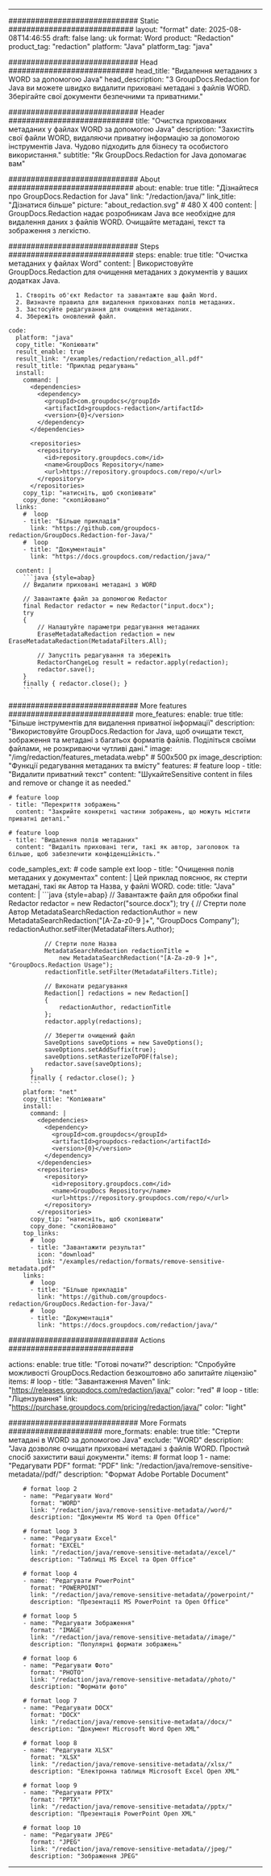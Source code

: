 
---
############################# Static ############################
layout: "format"
date:  2025-08-08T14:46:55
draft: false
lang: uk
format: Word
product: "Redaction"
product_tag: "redaction"
platform: "Java"
platform_tag: "java"

############################# Head ############################
head_title: "Видалення метаданих з WORD за допомогою Java"
head_description: "З GroupDocs.Redaction for Java ви можете швидко видалити приховані метадані з файлів WORD. Зберігайте свої документи безпечними та приватними."

############################# Header ############################
title: "Очистка прихованих метаданих у файлах WORD за допомогою Java" 
description: "Захистіть свої файли WORD, видаляючи приватну інформацію за допомогою інструментів Java. Чудово підходить для бізнесу та особистого використання."
subtitle: "Як GroupDocs.Redaction for Java допомагає вам" 

############################# About ############################
about:
    enable: true
    title: "Дізнайтеся про GroupDocs.Redaction for Java"
    link: "/redaction/java/"
    link_title: "Дізнатися більше"
    picture: "about_redaction.svg" # 480 X 400
    content: |
       GroupDocs.Redaction надає розробникам Java все необхідне для видалення даних з файлів WORD. Очищайте метадані, текст та зображення з легкістю.

############################# Steps ############################
steps:
    enable: true
    title: "Очистка метаданих у файлах Word"
    content: |
      Використовуйте GroupDocs.Redaction для очищення метаданих з документів у ваших додатках Java.
      
      1. Створіть об'єкт Redactor та завантажте ваш файл Word.
      2. Визначте правила для видалення прихованих полів метаданих.
      3. Застосуйте редагування для очищення метаданих.
      4. Збережіть оновлений файл.
   
    code:
      platform: "java"
      copy_title: "Копіювати"
      result_enable: true
      result_link: "/examples/redaction/redaction_all.pdf"
      result_title: "Приклад редагувань"
      install:
        command: |
          <dependencies>
            <dependency>
              <groupId>com.groupdocs</groupId>
              <artifactId>groupdocs-redaction</artifactId>
              <version>{0}</version>
            </dependency>
          </dependencies>

          <repositories>
            <repository>
              <id>repository.groupdocs.com</id>
              <name>GroupDocs Repository</name>
              <url>https://repository.groupdocs.com/repo/</url>
            </repository>
          </repositories>
        copy_tip: "натисніть, щоб скопіювати"
        copy_done: "скопійовано"
      links:
        #  loop
        - title: "Більше прикладів"
          link: "https://github.com/groupdocs-redaction/GroupDocs.Redaction-for-Java/"
        #  loop
        - title: "Документація"
          link: "https://docs.groupdocs.com/redaction/java/"
          
      content: |
        ```java {style=abap}
        // Видалити приховані метадані з WORD

        // Завантажте файл за допомогою Redactor
        final Redactor redactor = new Redactor("input.docx");
        try
        {
            // Налаштуйте параметри редагування метаданих
            EraseMetadataRedaction redaction = new EraseMetadataRedaction(MetadataFilters.All);

            // Запустіть редагування та збережіть
            RedactorChangeLog result = redactor.apply(redaction);
            redactor.save();
        }
        finally { redactor.close(); }
        ```            


############################# More features ############################
more_features:
  enable: true
  title: "Більше інструментів для видалення приватної інформації"
  description: "Використовуйте GroupDocs.Redaction for Java, щоб очищати текст, зображення та метадані з багатьох форматів файлів. Поділіться своїми файлами, не розкриваючи чутливі дані."
  image: "/img/redaction/features_metadata.webp" # 500x500 px
  image_description: "Функції редагування метаданих та вмісту"
  features:
    # feature loop
    - title: "Видалити приватний текст"
      content: "ШукайтеSensitive content in files and remove or change it as needed."

    # feature loop
    - title: "Перекриття зображень"
      content: "Закрийте конкретні частини зображень, що можуть містити приватні деталі."

    # feature loop
    - title: "Видалення полів метаданих"
      content: "Видаліть приховані теги, такі як автор, заголовок та більше, щоб забезпечити конфіденційність."
      
  code_samples_ext:
    # code sample ext loop
    - title: "Очищення полів метаданих у документах"
      content: |
        Цей приклад пояснює, як стерти метадані, такі як Автор та Назва, у файлі WORD.
      code:
        title: "Java"
        content: |
          ```java {style=abap}
          //  Завантажте файл для обробки
          final Redactor redactor = new Redactor("source.docx");
          try
          {
              // Стерти поле Автор
              MetadataSearchRedaction redactionAuthor = 
                  new MetadataSearchRedaction("[A-Za-z0-9 ]+", "GroupDocs Company");
              redactionAuthor.setFilter(MetadataFilters.Author);

              // Стерти поле Назва
              MetadataSearchRedaction redactionTitle = 
                  new MetadataSearchRedaction("[A-Za-z0-9 ]+", "GroupDocs.Redaction Usage");
              redactionTitle.setFilter(MetadataFilters.Title);

              // Виконати редагування
              Redaction[] redactions = new Redaction[]
              {
                  redactionAuthor, redactionTitle
              };
              redactor.apply(redactions);

              // Зберегти очищений файл
              SaveOptions saveOptions = new SaveOptions();
              saveOptions.setAddSuffix(true);
              saveOptions.setRasterizeToPDF(false);
              redactor.save(saveOptions);
          }
          finally { redactor.close(); }
          ```
        platform: "net"
        copy_title: "Копіювати"
        install:
          command: |
            <dependencies>
              <dependency>
                <groupId>com.groupdocs</groupId>
                <artifactId>groupdocs-redaction</artifactId>
                <version>{0}</version>
              </dependency>
            </dependencies>
            <repositories>
              <repository>
                <id>repository.groupdocs.com</id>
                <name>GroupDocs Repository</name>
                <url>https://repository.groupdocs.com/repo/</url>
              </repository>
            </repositories>
          copy_tip: "натисніть, щоб скопіювати"
          copy_done: "скопійовано"
        top_links:
          #  loop
          - title: "Завантажити результат"
            icon: "download"
            link: "/examples/redaction/formats/remove-sensitive-metadata.pdf"
        links:
          #  loop
          - title: "Більше прикладів"
            link: "https://github.com/groupdocs-redaction/GroupDocs.Redaction-for-Java/"
          #  loop
          - title: "Документація"
            link: "https://docs.groupdocs.com/redaction/java/"


############################# Actions ############################

actions:
  enable: true
  title: "Готові почати?"
  description: "Спробуйте можливості GroupDocs.Redaction безкоштовно або запитайте ліцензію"
  items:
    #  loop
    - title: "Завантаження Maven"
      link: "https://releases.groupdocs.com/redaction/java/"
      color: "red"
        #  loop
    - title: "Ліцензування"
      link: "https://purchase.groupdocs.com/pricing/redaction/java/"
      color: "light"


############################# More Formats #####################
more_formats:
    enable: true
    title: "Стерти метадані в WORD за допомогою Java"
    exclude: "WORD"
    description: "Java дозволяє очищати приховані метадані з файлів WORD. Простий спосіб захистити ваші документи."
    items: 
        # format loop 1
        - name: "Редагувати PDF"
          format: "PDF"
          link: "/redaction/java/remove-sensitive-metadata//pdf/"
          description: "Формат Adobe Portable Document"

        # format loop 2
        - name: "Редагувати Word"
          format: "WORD"
          link: "/redaction/java/remove-sensitive-metadata//word/"
          description: "Документи MS Word та Open Office"
          
        # format loop 3
        - name: "Редагувати Excel"
          format: "EXCEL"
          link: "/redaction/java/remove-sensitive-metadata//excel/"
          description: "Таблиці MS Excel та Open Office"

        # format loop 4
        - name: "Редагувати PowerPoint"
          format: "POWERPOINT"
          link: "/redaction/java/remove-sensitive-metadata//powerpoint/"
          description: "Презентації MS PowerPoint та Open Office"

        # format loop 5
        - name: "Редагувати Зображення"
          format: "IMAGE"
          link: "/redaction/java/remove-sensitive-metadata//image/"
          description: "Популярні формати зображень"

        # format loop 6
        - name: "Редагувати Фото"
          format: "PHOTO"
          link: "/redaction/java/remove-sensitive-metadata//photo/"
          description: "Формати фото"

        # format loop 7
        - name: "Редагувати DOCX"
          format: "DOCX"
          link: "/redaction/java/remove-sensitive-metadata//docx/"
          description: "Документ Microsoft Word Open XML"
          
        # format loop 8
        - name: "Редагувати XLSX"
          format: "XLSX"
          link: "/redaction/java/remove-sensitive-metadata//xlsx/"
          description: "Електронна таблиця Microsoft Excel Open XML"
          
        # format loop 9
        - name: "Редагувати PPTX"
          format: "PPTX"
          link: "/redaction/java/remove-sensitive-metadata//pptx/"
          description: "Презентація PowerPoint Open XML"

        # format loop 10
        - name: "Редагувати JPEG"
          format: "JPEG"
          link: "/redaction/java/remove-sensitive-metadata//jpeg/"
          description: "Зображення JPEG"


---